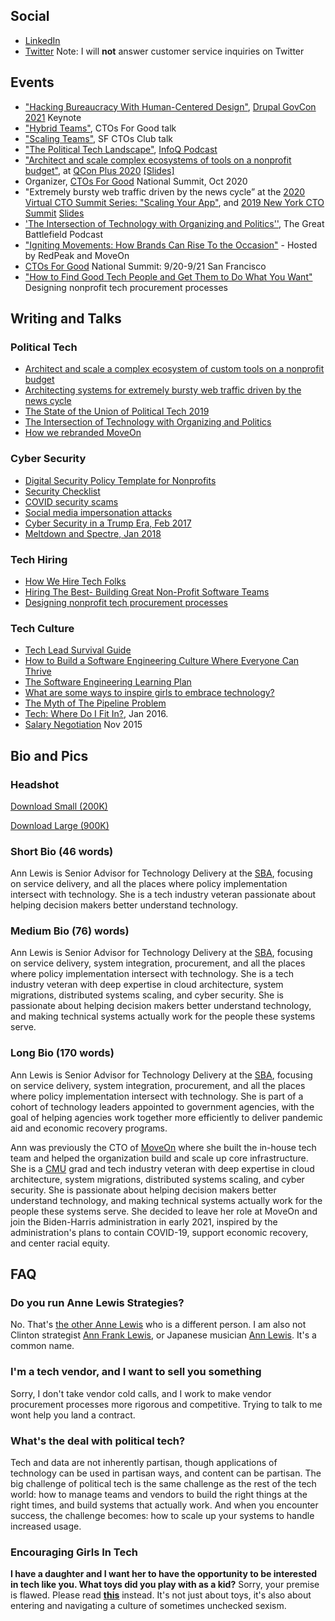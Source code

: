 ## Social
- [LinkedIn](https://www.linkedin.com/in/theannlewis)
- [Twitter](https://twitter.com/ann_lewis) Note: I will <strong>not</strong> answer customer service inquiries on Twitter

## Events
- ["Hacking Bureaucracy With Human-Centered Design"](https://docs.google.com/presentation/d/1mDOSXqu8z4eo8P3qMrkEmK-pZYpX39DbaIH1PEmXfEc/view#slide=id.gf515ac64bf_0_0), [Drupal GovCon 2021](https://www.drupalgovcon.org/2021-schedule) Keynote
- ["Hybrid Teams"](https://docs.google.com/presentation/d/1mDOSXqu8z4eo8P3qMrkEmK-pZYpX39DbaIH1PEmXfEc/view), CTOs For Good talk
- ["Scaling Teams"](https://s3.amazonaws.com/annlewis.tech/Scaling+Teams+-+Lessons+from+Non-Profits+and+Government.pdf), SF CTOs Club talk
- ["The Political Tech Landscape"](https://www.infoq.com/podcasts/moveon-spoke-cto/), [InfoQ Podcast](https://www.infoq.com/podcasts/)
- ["Architect and scale complex ecosystems of tools on a nonprofit budget"](https://plus.qconferences.com/plus2020/presentation/architectures-presentation), at [QCon Plus 2020](https://plus.qconferences.com/schedule/plus2020/tabular) [[Slides]](https://www.slideshare.net/AnnLewis7/the-world-is-on-fire-and-so-is-your-website)
- Organizer, [CTOs For Good](https://www.ctosforgood.org/) National Summit, Oct 2020
-  "Extremely bursty web traffic driven by the news cycle” at the [2020 Virtual CTO Summit Series: "Scaling Your App"](https://www.crowdcast.io/e/virtual-cto-summit-8), and [2019 New York CTO Summit](https://www.ctoconnection.com/summits/new-york-cto-summit-2019) [Slides](https://www.slideshare.net/AnnLewis7/rachel-maddow-is-the-new-slashdot-effect)
- ['The Intersection of Technology with Organizing and Politics''](https://www.resistancedashboard.com/node/533), The Great Battlefield Podcast
- ["Igniting Movements: How Brands Can Rise To the Occasion"](https://fastcompany.swoogo.com/innovationfestival18/sessions?_ga=2.85276895.713175928.1539042588-1912378899.1532353506) - Hosted by RedPeak and MoveOn
- [CTOs For Good](https://www.ctosforgood.org/) National Summit: 9/20-9/21 San Francisco
- ["How to Find Good Tech People and Get Them to Do What You Want"](https://www.slideshare.net/AnnLewis7/techpower-how-to-find-good-tech-people-and-get-them-to-do-what-you-want) Designing nonprofit tech procurement processes

## Writing and Talks


### Political Tech
- [Architect and scale a complex ecosystem of custom tools on a nonprofit budget](https://www.slideshare.net/AnnLewis7/the-world-is-on-fire-and-so-is-your-website) 
- [Architecting systems for extremely bursty web traffic driven by the news cycle](https://www.slideshare.net/AnnLewis7/rachel-maddow-is-the-new-slashdot-effect) 
- [The State of the Union of Political Tech 2019](https://medium.com/@ann_lewis/the-state-of-the-union-of-political-tech-2019-3ec0b2855527)
- [The Intersection of Technology with Organizing and Politics](https://www.resistancedashboard.com/node/533)
- [How we rebranded MoveOn](https://front.moveon.org/an-updated-logo-and-website-for-moveon-members/)

### Cyber Security 
- [Digital Security Policy Template for Nonprofits](https://ann-lewis.medium.com/digital-security-policy-template-for-nonprofits-59d7d0419edc)
- [Security Checklist](https://ann-lewis.medium.com/new-years-resolution-improve-your-personal-digital-security-d8aef84f6742)
- [COVID security scams](https://medium.com/@ann_lewis/protect-yourself-from-the-covid-19-trolls-eeeffc984664)
- [Social media impersonation attacks](https://medium.com/@ann_lewis/social-media-impersonation-attacks-cd03d758cb75)
- [Cyber Security in a Trump Era, Feb 2017](https://www.slideshare.net/AnnLewis7/cyber-security-in-a-trump-era) 
- [Meltdown and Spectre, Jan 2018](https://medium.com/@ann_lewis/meltdown-and-spectre-what-you-can-do-to-protect-yourself-df143b8584ff)

### Tech Hiring
- [How We Hire Tech Folks](https://medium.com/@ann_lewis/how-we-hire-tech-folks-7f36bfec594a)
- [Hiring The Best- Building Great Non-Profit Software Teams](https://www.slideshare.net/AnnLewis7/hiring-the-best-7152017)
- [Designing nonprofit tech procurement processes](https://www.slideshare.net/AnnLewis7/techpower-how-to-find-good-tech-people-and-get-them-to-do-what-you-want) 

### Tech Culture
- [Tech Lead Survival Guide](https://medium.com/@ann_lewis/tech-lead-survival-guide-aeee065fe0f5)
- [How to Build a Software Engineering Culture Where Everyone Can Thrive](https://medium.com/@ann_lewis/how-to-build-a-software-engineering-culture-where-everyone-can-thrive-e927bc52ea97)
- [The Software Engineering Learning Plan](https://medium.com/@ann_lewis/the-software-engineering-learning-plan-c4d97aedf913)
- [What are some ways to inspire girls to embrace technology?](https://medium.com/@ann_lewis/what-are-some-ways-to-inspire-girls-to-embrace-technology-3093759034c8)
- [The Myth of The Pipeline Problem](https://medium.com/@ann_lewis/the-myth-of-the-pipeline-problem-101d8fa1fcba) 
- [Tech: Where Do I Fit In?](https://s3.amazonaws.com/gdicentralva/tech-where-do-i-fit-in/index.html#), Jan 2016.
- [Salary Negotiation](http://s3.amazonaws.com/annlewis/salary_negotiation/index.html#/) Nov 2015

## Bio and Pics

### Headshot
[Download Small (200K)](https://s3.amazonaws.com/annlewis.tech/ann_hs-small.jpg)

[Download Large (900K)](https://s3.amazonaws.com/annlewis.tech/ann_hs-large.jpg)

### Short Bio (46 words)

Ann Lewis is Senior Advisor for Technology Delivery at the <a href="https://www.sba.gov/">SBA</a>, focusing on service delivery, and all the places where policy implementation intersect with technology. She is a tech industry veteran passionate about helping decision makers better understand technology. 

### Medium Bio (76) words)

Ann Lewis is Senior Advisor for Technology Delivery at the <a href="https://www.sba.gov/">SBA</a>, focusing on service delivery, system integration, procurement, and all the places where policy implementation intersect with technology. She is a tech industry veteran with deep expertise in cloud architecture, system migrations, distributed systems scaling, and cyber security. She is passionate about helping decision makers better understand technology, and making technical systems actually work for the people these systems serve. 

### Long Bio (170 words)

Ann Lewis is Senior Advisor for Technology Delivery at the <a href="https://www.sba.gov/">SBA</a>, focusing on service delivery, system integration, procurement, and all the places where policy implementation intersect with technology. She is part of a  cohort of technology leaders appointed to government agencies, with the goal of helping agencies work together more efficiently to deliver pandemic aid and economic recovery programs.

Ann was previously the CTO of <a href="https://moveon.org">MoveOn</a> where she built the in-house tech team and helped the organization build and scale up core infrastructure. She is a <a href="https://www.cs.cmu.edu/">CMU</a> grad and tech industry veteran with deep expertise in cloud architecture, system migrations, distributed systems scaling, and cyber security. She is passionate about helping decision makers better understand technology, and making technical systems actually work for the people these systems serve. She decided to leave her role at MoveOn and join the Biden-Harris administration in early 2021, inspired by the administration's plans to contain COVID-19, support economic recovery, and center racial equity. 


## FAQ

### Do you run Anne Lewis Strategies?
No. That's [the other Anne Lewis](http://annelewisllc.com/) who is a different person. I am also not Clinton strategist [Ann Frank Lewis](https://en.wikipedia.org/wiki/Ann_Lewis), or Japanese musician [Ann Lewis](https://en.wikipedia.org/wiki/Ann_Lewis_\(musician\)). It's a common name. 

### I'm a tech vendor, and I want to sell you something

Sorry, I don't take vendor cold calls, and I work to make vendor procurement processes more rigorous and competitive. Trying to talk to me wont help you land a contract. 

### What's the deal with political tech?

Tech and data are not inherently partisan, though applications of technology can be used in partisan ways, and content can be partisan. The big challenge of political tech is the same challenge as the rest of the tech world: how to manage teams and vendors to build the right things at the right times, and build systems that actually work. And when you encounter success, the challenge becomes: how to scale up your systems to handle increased usage.

### Encouraging Girls In Tech

**I have a daughter and I want her to have the opportunity to be interested in tech like you. What toys did you play with as a kid?** Sorry, your premise is flawed. Please read [**this**](https://medium.com/@ann_lewis/what-are-some-ways-to-inspire-girls-to-embrace-technology-3093759034c8) instead. It's not just about toys, it's also about entering and navigating a culture of sometimes unchecked sexism. 
